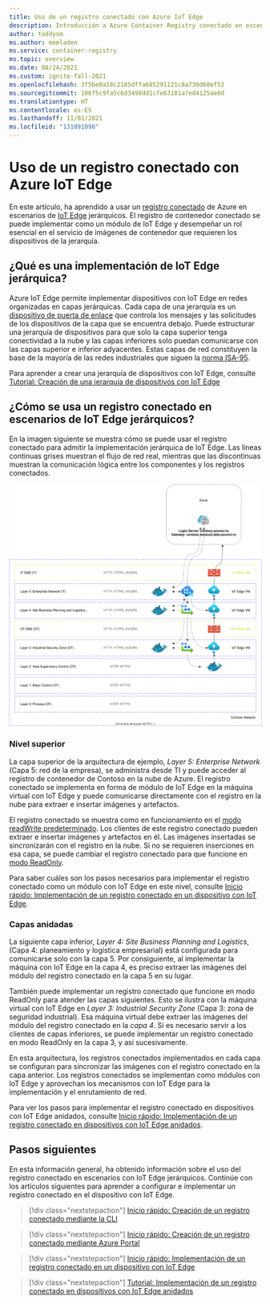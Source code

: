 ```yaml
---
title: Uso de un registro conectado con Azure IoT Edge
description: Introducción a Azure Container Registry conectado en escenarios de IoT Edge jerárquicos
author: toddysm
ms.author: memladen
ms.service: container-registry
ms.topic: overview
ms.date: 08/24/2021
ms.custom: ignite-fall-2021
ms.openlocfilehash: 3f5be0a18c2185dffa685291121c8a730d60ef52
ms.sourcegitcommit: 106f5c9fa5c6d3498dd1cfe63181a7ed4125ae6d
ms.translationtype: HT
ms.contentlocale: es-ES
ms.lasthandoff: 11/02/2021
ms.locfileid: "131091098"
---
```

# <a name="using-connected-registry-with-azure-iot-edge"></a>Uso de un registro conectado con Azure IoT Edge

En este artículo, ha aprendido a usar un [registro conectado](intro-connected-registry.md) de Azure en escenarios de [IoT Edge](../iot-edge/about-iot-edge.md) jerárquicos. El registro de contenedor conectado se puede implementar como un módulo de IoT Edge y desempeñar un rol esencial en el servicio de imágenes de contenedor que requieren los dispositivos de la jerarquía.

## <a name="what-is-a-hierarchical-iot-edge-deployment"></a>¿Qué es una implementación de IoT Edge jerárquica?

Azure IoT Edge permite implementar dispositivos con IoT Edge en redes organizadas en capas jerárquicas. Cada capa de una jerarquía es un [dispositivo de puerta de enlace](../iot-edge/iot-edge-as-gateway.md) que controla los mensajes y las solicitudes de los dispositivos de la capa que se encuentra debajo. Puede estructurar una jerarquía de dispositivos para que solo la capa superior tenga conectividad a la nube y las capas inferiores solo puedan comunicarse con las capas superior e inferior adyacentes. Estas capas de red constituyen la base de la mayoría de las redes industriales que siguen la [norma ISA-95](https://en.wikipedia.org/wiki/ANSI/ISA-95).

Para aprender a crear una jerarquía de dispositivos con IoT Edge, consulte [Tutorial: Creación de una jerarquía de dispositivos con IoT Edge][tutorial-nested-iot-edge]

## <a name="how-do-i-use-connected-registry-in-hierarchical-iot-edge-scenarios"></a>¿Cómo se usa un registro conectado en escenarios de IoT Edge jerárquicos?

En la imagen siguiente se muestra cómo se puede usar el registro conectado para admitir la implementación jerárquica de IoT Edge. Las líneas continuas grises muestran el flujo de red real, mientras que las discontinuas muestran la comunicación lógica entre los componentes y los registros conectados.

![Registro conectado e implementaciones de IoT Edge jerárquicas](media/overview-connected-registry-and-iot-edge/connected-registry-iot-edge-overview.svg)

### <a name="top-layer"></a>Nivel superior

La capa superior de la arquitectura de ejemplo, *Layer 5: Enterprise Network* (Capa 5: red de la empresa), se administra desde TI y puede acceder al registro de contenedor de Contoso en la nube de Azure. El registro conectado se implementa en forma de módulo de IoT Edge en la máquina virtual con IoT Edge y puede comunicarse directamente con el registro en la nube para extraer e insertar imágenes y artefactos. 

El registro conectado se muestra como en funcionamiento en el [modo readWrite predeterminado](intro-connected-registry.md#modes). Los clientes de este registro conectado pueden extraer e insertar imágenes y artefactos en él. Las imágenes insertadas se sincronizarán con el registro en la nube. Si no se requieren inserciones en esa capa, se puede cambiar el registro conectado para que funcione en [modo ReadOnly](intro-connected-registry.md#modes).

Para saber cuáles son los pasos necesarios para implementar el registro conectado como un módulo con IoT Edge en este nivel, consulte [Inicio rápido: Implementación de un registro conectado en un dispositivo con IoT Edge][quickstart-deploy-connected-registry-iot-edge-cli].

### <a name="nested-layers"></a>Capas anidadas

La siguiente capa inferior, *Layer 4: Site Business Planning and Logistics*, (Capa 4: planeamiento y logística empresarial) está configurada para comunicarse solo con la capa 5. Por consiguiente, al implementar la máquina con IoT Edge en la capa 4, es preciso extraer las imágenes del módulo del registro conectado en la capa 5 en su lugar. 

También puede implementar un registro conectado que funcione en modo ReadOnly para atender las capas siguientes. Esto se ilustra con la máquina virtual con IoT Edge en *Layer 3: Industrial Security Zone* (Capa 3: zona de seguridad industrial). Esa máquina virtual debe extraer las imágenes del módulo del registro conectado en la *capa 4*. Si es necesario servir a los clientes de capas inferiores, se puede implementar un registro conectado en modo ReadOnly en la capa 3, y así sucesivamente.

En esta arquitectura, los registros conectados implementados en cada capa se configuran para sincronizar las imágenes con el registro conectado en la capa anterior. Los registros conectados se implementan como módulos con IoT Edge y aprovechan los mecanismos con IoT Edge para la implementación y el enrutamiento de red.

Para ver los pasos para implementar el registro conectado en dispositivos con IoT Edge anidados, consulte [Inicio rápido: Implementación de un registro conectado en dispositivos con IoT Edge anidados][tutorial-deploy-connected-registry-nested-iot-edge-cli].

## <a name="next-steps"></a>Pasos siguientes

En esta información general, ha obtenido información sobre el uso del registro conectado en escenarios con IoT Edge jerárquicos. Continúe con los artículos siguientes para aprender a configurar e implementar un registro conectado en el dispositivo con IoT Edge.

> [!div class="nextstepaction"]
> [Inicio rápido: Creación de un registro conectado mediante la CLI][quickstart-connected-registry-cli]

> [!div class="nextstepaction"]
> [Inicio rápido: Creación de un registro conectado mediante Azure Portal][quickstart-connected-registry-portal]

> [!div class="nextstepaction"]
> [Inicio rápido: Implementación de un registro conectado en un dispositivo con IoT Edge][quickstart-deploy-connected-registry-iot-edge-cli]

> [!div class="nextstepaction"]
> [Tutorial: Implementación de un registro conectado en dispositivos con IoT Edge anidados][tutorial-deploy-connected-registry-nested-iot-edge-cli]

<!-- LINKS - internal -->
[quickstart-connected-registry-cli]:quickstart-connected-registry-cli.md
[quickstart-connected-registry-portal]:quickstart-connected-registry-portal.md
[quickstart-deploy-connected-registry-iot-edge-cli]:quickstart-deploy-connected-registry-iot-edge-cli.md
[tutorial-nested-iot-edge]:../iot-edge/tutorial-nested-iot-edge.md
[tutorial-deploy-connected-registry-nested-iot-edge-cli]: tutorial-deploy-connected-registry-nested-iot-edge-cli.md
